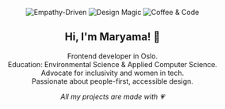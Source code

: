 <p align="center">
  <img src="https://img.shields.io/badge/Empathy--Driven-ffe4ec?style=flat-square" alt="Empathy-Driven">
  <img src="https://img.shields.io/badge/Design%20Magic-faf0e6?style=flat-square" alt="Design Magic">
  <img src="https://img.shields.io/badge/Coffee%20%26%20Code-f7cac9?style=flat-square" alt="Coffee & Code">
</p>

<h2 align="center">Hi, I'm Maryama! 💖</h2>

<p align="center">
  Frontend developer in Oslo.<br>
  Education: Environmental Science & Applied Computer Science.<br>
  Advocate for inclusivity and women in tech.<br>
  Passionate about people-first, accessible design.
</p>

<p align="center">
  <em>All my projects are made with 💗 </em>
</p>
